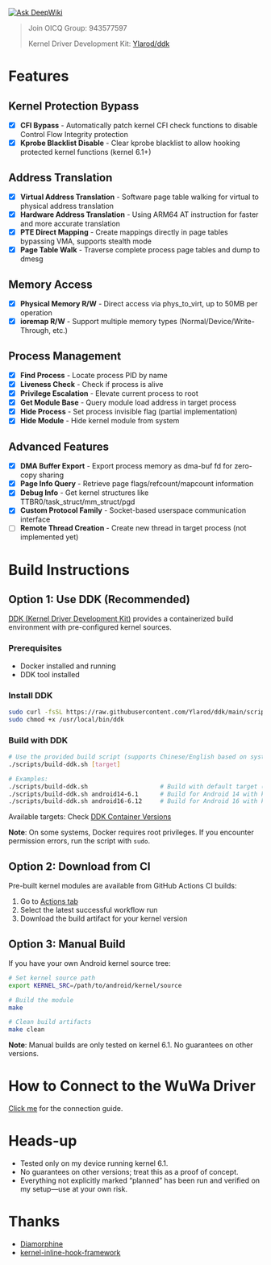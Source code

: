 [![Ask DeepWiki](https://deepwiki.com/badge.svg)](https://deepwiki.com/fuqiuluo/android-wuwa)

> Join OICQ Group: 943577597
> 
> 
> 
> Kernel Driver Development Kit: [Ylarod/ddk](https://github.com/Ylarod/ddk)

# Features

## Kernel Protection Bypass
- [x] **CFI Bypass** - Automatically patch kernel CFI check functions to disable Control Flow Integrity protection
- [x] **Kprobe Blacklist Disable** - Clear kprobe blacklist to allow hooking protected kernel functions (kernel 6.1+)

## Address Translation
- [x] **Virtual Address Translation** - Software page table walking for virtual to physical address translation
- [x] **Hardware Address Translation** - Using ARM64 AT instruction for faster and more accurate translation
- [x] **PTE Direct Mapping** - Create mappings directly in page tables bypassing VMA, supports stealth mode
- [x] **Page Table Walk** - Traverse complete process page tables and dump to dmesg

## Memory Access
- [x] **Physical Memory R/W** - Direct access via phys_to_virt, up to 50MB per operation
- [x] **ioremap R/W** - Support multiple memory types (Normal/Device/Write-Through, etc.)

## Process Management
- [x] **Find Process** - Locate process PID by name
- [x] **Liveness Check** - Check if process is alive
- [x] **Privilege Escalation** - Elevate current process to root
- [x] **Get Module Base** - Query module load address in target process
- [x] **Hide Process** - Set process invisible flag (partial implementation)
- [x] **Hide Module** - Hide kernel module from system

## Advanced Features
- [x] **DMA Buffer Export** - Export process memory as dma-buf fd for zero-copy sharing
- [x] **Page Info Query** - Retrieve page flags/refcount/mapcount information
- [x] **Debug Info** - Get kernel structures like TTBR0/task_struct/mm_struct/pgd
- [x] **Custom Protocol Family** - Socket-based userspace communication interface
- [ ] **Remote Thread Creation** - Create new thread in target process (not implemented yet)

# Build Instructions

## Option 1: Use DDK (Recommended)

[DDK (Kernel Driver Development Kit)](https://github.com/Ylarod/ddk) provides a containerized build environment with pre-configured kernel sources.

### Prerequisites

- Docker installed and running
- DDK tool installed

### Install DDK

```bash
sudo curl -fsSL https://raw.githubusercontent.com/Ylarod/ddk/main/scripts/ddk -o /usr/local/bin/ddk
sudo chmod +x /usr/local/bin/ddk
```

### Build with DDK

```bash
# Use the provided build script (supports Chinese/English based on system locale)
./scripts/build-ddk.sh [target]

# Examples:
./scripts/build-ddk.sh                    # Build with default target (android12-5.10)
./scripts/build-ddk.sh android14-6.1      # Build for Android 14 with kernel 6.1
./scripts/build-ddk.sh android16-6.12     # Build for Android 16 with kernel 6.12
```

Available targets: Check [DDK Container Versions](https://github.com/Ylarod/ddk/pkgs/container/ddk/versions)

**Note**: On some systems, Docker requires root privileges. If you encounter permission errors, run the script with `sudo`.

## Option 2: Download from CI

Pre-built kernel modules are available from GitHub Actions CI builds:

1. Go to [Actions tab](../../actions)
2. Select the latest successful workflow run
3. Download the build artifact for your kernel version

## Option 3: Manual Build

If you have your own Android kernel source tree:

```bash
# Set kernel source path
export KERNEL_SRC=/path/to/android/kernel/source

# Build the module
make

# Clean build artifacts
make clean
```

**Note**: Manual builds are only tested on kernel 6.1. No guarantees on other versions.

# How to Connect to the WuWa Driver

[Click me](docs/FindDriver.md) for the connection guide.

# Heads-up

- Tested only on my device running kernel 6.1.
- No guarantees on other versions; treat this as a proof of concept.
- Everything not explicitly marked “planned” has been run and verified on my setup—use at your own risk.

# Thanks

- [Diamorphine](https://github.com/m0nad/Diamorphine)
- [kernel-inline-hook-framework](https://github.com/WeiJiLab/kernel-inline-hook-framework)
